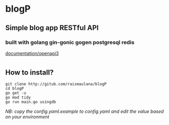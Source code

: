 # blogP
## Simple blog app RESTful API
### built with golang gin-gonic gogen postgresql redis
[documentation/openapi3](https://petstore.swagger.io/?url=https://path/to/file.yaml#/v1/post_v1_users_auth)
#
## How to install?
```
git clone http://gitub.com/raismaulana/blogP
cd blogP
go get -u
go mod tidy
go run main.go usingdb
```
*NB: copy the config.yaml.example to config.yaml and edit the value based on your environment*
